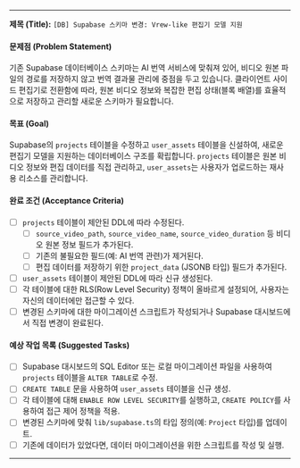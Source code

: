 ---

**제목 (Title):**
`[DB] Supabase 스키마 변경: Vrew-like 편집기 모델 지원`

#### 문제점 (Problem Statement)
기존 Supabase 데이터베이스 스키마는 AI 번역 서비스에 맞춰져 있어, 비디오 원본 파일의 경로를 저장하지 않고 번역 결과물 관리에 중점을 두고 있습니다. 클라이언트 사이드 편집기로 전환함에 따라, 원본 비디오 정보와 복잡한 편집 상태(블록 배열)를 효율적으로 저장하고 관리할 새로운 스키마가 필요합니다.

#### 목표 (Goal)
Supabase의 `projects` 테이블을 수정하고 `user_assets` 테이블을 신설하여, 새로운 편집기 모델을 지원하는 데이터베이스 구조를 확립합니다. `projects` 테이블은 원본 비디오 정보와 편집 데이터를 직접 관리하고, `user_assets`는 사용자가 업로드하는 재사용 리소스를 관리합니다.

#### 완료 조건 (Acceptance Criteria)
- [ ] `projects` 테이블이 제안된 DDL에 따라 수정된다.
    - [ ] `source_video_path`, `source_video_name`, `source_video_duration` 등 비디오 원본 정보 필드가 추가된다.
    - [ ] 기존의 불필요한 필드(예: AI 번역 관련)가 제거된다.
    - [ ] 편집 데이터를 저장하기 위한 `project_data` (JSONB 타입) 필드가 추가된다.
- [ ] `user_assets` 테이블이 제안된 DDL에 따라 신규 생성된다.
- [ ] 각 테이블에 대한 RLS(Row Level Security) 정책이 올바르게 설정되어, 사용자는 자신의 데이터에만 접근할 수 있다.
- [ ] 변경된 스키마에 대한 마이그레이션 스크립트가 작성되거나 Supabase 대시보드에서 직접 변경이 완료된다.

#### 예상 작업 목록 (Suggested Tasks)
- [ ] Supabase 대시보드의 SQL Editor 또는 로컬 마이그레이션 파일을 사용하여 `projects` 테이블을 `ALTER TABLE`로 수정.
- [ ] `CREATE TABLE` 문을 사용하여 `user_assets` 테이블을 신규 생성.
- [ ] 각 테이블에 대해 `ENABLE ROW LEVEL SECURITY`를 실행하고, `CREATE POLICY`를 사용하여 접근 제어 정책을 적용.
- [ ] 변경된 스키마에 맞춰 `lib/supabase.ts`의 타입 정의(예: `Project` 타입)를 업데이트.
- [ ] 기존에 데이터가 있었다면, 데이터 마이그레이션을 위한 스크립트를 작성 및 실행.

---